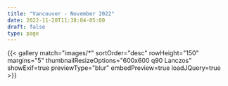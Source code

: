 ```yaml
---
title: "Vancouver - November 2022"
date: 2022-11-20T11:38:04-05:00
draft: false
type: page
---
```


{{< gallery match="images/*" sortOrder="desc" rowHeight="150" margins="5" thumbnailResizeOptions="600x600 q90 Lanczos" showExif=true previewType="blur" embedPreview=true loadJQuery=true >}}